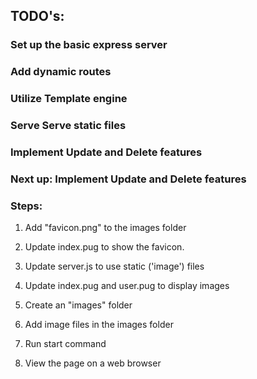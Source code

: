 ## TODO's:

### Set up the basic express server
### Add dynamic routes
### Utilize Template engine
### Serve Serve static files
### Implement Update and Delete features 

### Next up: Implement Update and Delete features 

### Steps: 
1. Add "favicon.png" to the images folder
2. Update index.pug to show the favicon.


1. Update server.js to use static ('image') files
2. Update index.pug and user.pug to display images
3. Create an "images" folder
4. Add image files in the images folder
5. Run start command 
6. View the page on a web browser